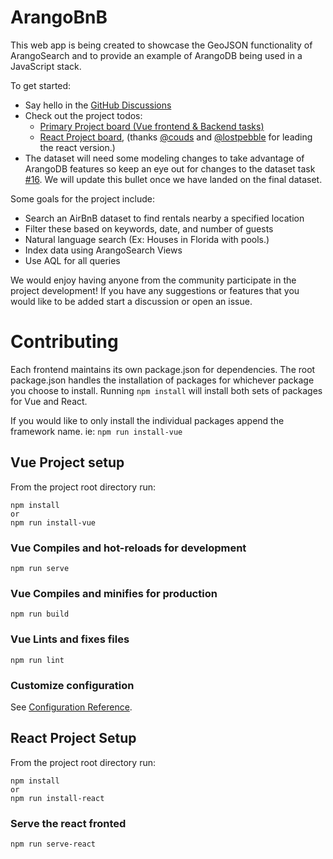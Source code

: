# ArangoBnB
This web app is being created to showcase the GeoJSON functionality of ArangoSearch and to provide an example of ArangoDB being used in a JavaScript stack.

To get started:
* Say hello in the [GitHub Discussions](https://github.com/cw00dw0rd/ArangoBnB/discussions)
* Check out the project todos:
  * [Primary Project board (Vue frontend & Backend tasks)](https://github.com/cw00dw0rd/ArangoBnB/projects/1)
  * [React Project board](https://github.com/users/cw00dw0rd/projects/1), (thanks [@couds](https://github.com/couds) and [@lostpebble](https://github.com/lostpebble) for leading the react version.)
* The dataset will need some modeling changes to take advantage of ArangoDB features so keep an eye out for changes to the dataset task [#16](https://github.com/cw00dw0rd/ArangoBnB/issues/16). We will update this bullet once we have landed on the final dataset.

Some goals for the project include:
* Search an AirBnB dataset to find rentals nearby a specified location
* Filter these based on keywords, date, and number of guests
* Natural language search (Ex: Houses in Florida with pools.)
* Index data using ArangoSearch Views
* Use AQL for all queries

We would enjoy having anyone from the community participate in the project development! 
If you have any suggestions or features that you would like to be added start a discussion or open an issue.

# Contributing 

Each frontend maintains its own package.json for dependencies. 
The root package.json handles the installation of packages for whichever package you choose to install.
Running `npm install` will install both sets of packages for Vue and React. 

If you would like to only install the individual packages append the framework name. ie: `npm run install-vue`

## Vue Project setup
From the project root directory run:
```
npm install
or
npm run install-vue
```

### Vue Compiles and hot-reloads for development
```
npm run serve
```

### Vue Compiles and minifies for production
```
npm run build
```

### Vue Lints and fixes files
```
npm run lint
```

### Customize configuration
See [Configuration Reference](https://cli.vuejs.org/config/).

## React Project Setup
From the project root directory run:
```
npm install
or
npm run install-react
```

### Serve the react fronted
```
npm run serve-react
```
